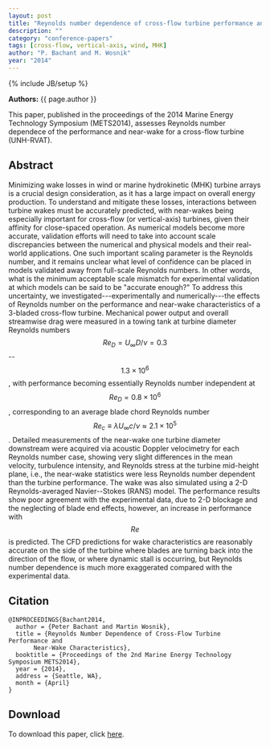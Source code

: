 ```yaml
---
layout: post
title: "Reynolds number dependence of cross-flow turbine performance and near-wake characteristics"
description: ""
category: "conference-papers"
tags: [cross-flow, vertical-axis, wind, MHK]
author: "P. Bachant and M. Wosnik"
year: "2014"
---
```

{% include JB/setup %}

**Authors:** {{ page.author }}

This paper, published in the proceedings of the 2014 Marine Energy Technology Symposium (METS2014),
assesses Reynolds number dependece of the performance and near-wake for a cross-flow turbine (UNH-RVAT). 

## Abstract
Minimizing wake losses in wind or marine hydrokinetic (MHK)
turbine arrays is a crucial design consideration, as it has a
large impact on overall energy production. To understand and
mitigate these losses, interactions between turbine wakes must be
accurately predicted, with near-wakes being especially important
for cross-flow (or vertical-axis) turbines, given their affinity
for close-spaced operation. As numerical models become more
accurate, validation efforts will need to take into account scale
discrepancies between the numerical and physical models and their
real-world applications. One such important scaling parameter is
the Reynolds number, and it remains unclear what level of
confidence can be placed in models validated away from full-scale
Reynolds numbers. In other words, what is the minimum acceptable
scale mismatch for experimental validation at which models can be
said to be "accurate enough?" To address this uncertainty, we
investigated---experimentally and numerically---the effects of
Reynolds number on the performance and near-wake characteristics
of a 3-bladed cross-flow turbine. Mechanical power output and
overall streamwise drag were measured in a towing tank at turbine
diameter Reynolds numbers $$Re_D = U_\infty D/\nu = 0.3$$--$$1.3
\times 10^6$$, with performance becoming essentially Reynolds
number independent at $$Re_D = 0.8 \times 10^6$$, corresponding to
an average blade chord Reynolds number $$Re_c \equiv \lambda
U_\infty c/\nu \approx 2.1 \times 10^5$$. Detailed measurements of
the near-wake one turbine diameter downstream were acquired via
acoustic Doppler velocimetry for each Reynolds number case,
showing very slight differences in the mean velocity, turbulence
intensity, and Reynolds stress at the turbine mid-height plane,
i.e., the near-wake statistics were less Reynolds number dependent
than the turbine performance. The wake was also simulated using a
2-D Reynolds-averaged Navier--Stokes (RANS) model. The performance
results show poor agreement with the experimental data, due to 2-D
blockage and the neglecting of blade end effects, however, an 
increase in performance with $$Re$$ is
predicted. The CFD predictions for wake characteristics are
reasonably accurate on the side of the turbine where blades are
turning back into the direction of the flow, or where dynamic
stall is occurring, but Reynolds number dependence is much more
exaggerated compared with the experimental data.

## Citation

~~~
@INPROCEEDINGS{Bachant2014,
  author = {Peter Bachant and Martin Wosnik},
  title = {Reynolds Number Dependence of Cross-Flow Turbine Performance and
	   Near-Wake Characteristics},
  booktitle = {Proceedings of the 2nd Marine Energy Technology Symposium METS2014},
  year = {2014},
  address = {Seattle, WA},
  month = {April}
}
~~~

## Download
To download this paper, click <a href="https://drive.google.com/file/d/0BwMVIAlxIxfZX1BhM1ZqdENTd0E/edit?usp=sharing" target="_blank">here</a>.

